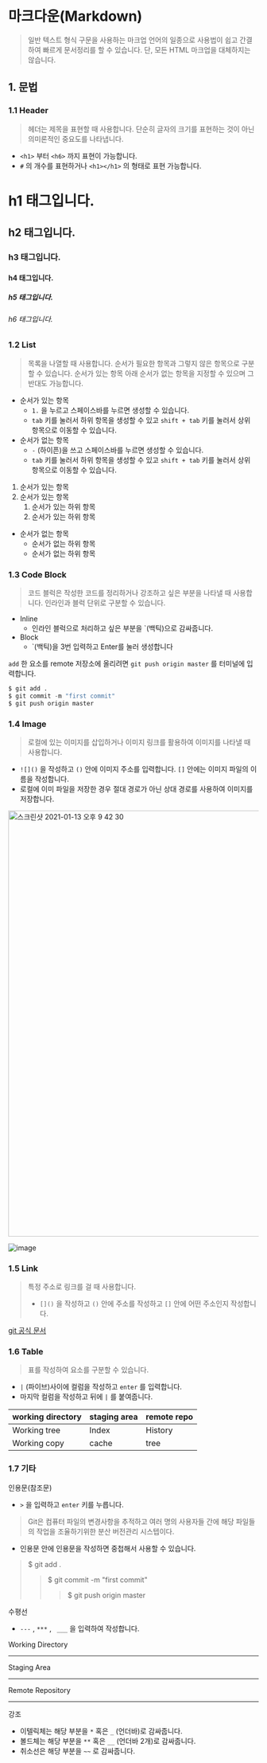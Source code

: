 # 마크다운(Markdown)

> 일반 텍스트 형식 구문을 사용하는 마크업 언어의 일종으로 사용법이 쉽고 간결하여 빠르게 문서정리를 할 수 있습니다. 단, 모든 HTML 마크업을 대체하지는 않습니다.



## 1. 문법

### 1.1 Header

> 헤더는 제목을 표현할 때 사용합니다. 단순히 글자의 크기를 표현하는 것이 아닌 의미론적인 중요도를 나타냅니다.

- `<h1>` 부터 `<h6>` 까지 표현이 가능합니다.
- `#` 의 개수를 표현하거나 `<h1></h1>` 의 형태로 표현 가능합니다.

# h1 태그입니다.

## h2 태그입니다.

### h3 태그입니다.

#### h4 태그입니다.

##### h5 태그입니다.

###### h6 태그입니다.



### 1.2 List

>목록을 나열할 때 사용합니다. 순서가 필요한 항목과 그렇지 않은 항목으로 구분할 수 있습니다. 순서가 있는 항목 아래 순서가 없는 항목을 지정할 수 있으며 그 반대도 가능합니다.

- 순서가 있는 항목
  - `1.` 을 누르고 스페이스바를 누르면 생성할 수 있습니다.
  - `tab` 키를 눌러서 하위 항목을 생성할 수 있고 `shift + tab` 키를 눌러서 상위 항목으로 이동할 수 있습니다.
- 순서가 없는 항목
  - `-` (하이픈)을 쓰고 스페이스바를 누르면 생성할 수 있습니다.
  - `tab` 키를 눌러서 하위 항목을 생성할 수 있고 `shift + tab` 키를 눌러서 상위 항목으로 이동할 수 있습니다.

1. 순서가 있는 항목
2. 순서가 있는 항목
   1. 순서가 있는 하위 항목
   2. 순서가 있는 하위 항목

- 순서가 없는 항목
  - 순서가 없는 하위 항목
  - 순서가 없는 하위 항목



### 1.3 Code Block

> 코드 블럭은 작성한 코드를 정리하거나 강조하고 싶은 부분을 나타낼 때 사용합니다. 인라인과 블럭 단위로 구분할 수 있습니다.

- Inline
  - 인라인 블럭으로 처리하고 싶은 부분을 `(백틱)으로 감싸줍니다.
- Block
  - `(백틱)을 3번 입력하고 Enter를 눌러 생성합니다

`add` 한 요소를 remote 저장소에 올리려면 `git push origin master` 를 터미널에 입력합니다.

```python
$ git add .
$ git commit -m "first commit"
$ git push origin master
```



### 1.4 Image

> 로컬에 있는 이미지를 삽입하거나 이미지 링크를 활용하여 이미지를 나타낼 때 사용합니다.

- `![]()` 을 작성하고 `()` 안에 이미지 주소를 입력합니다. `[]` 안에는 이미지 파일의 이름을 작성합니다.
- 로컬에 이미 파일을 저장한 경우 절대 경로가 아닌 상대 경로를 사용하여 이미지를 저장합니다.



<img width="856" alt="스크린샷 2021-01-13 오후 9 42 30" src="https://user-images.githubusercontent.com/76424574/104455017-0afd1b00-55ea-11eb-9582-3ab174ab353b.png">

![image](https://user-images.githubusercontent.com/76424574/104455456-a55d5e80-55ea-11eb-85eb-906525aff6af.png)

### 1.5 Link

> 특정 주소로 링크를 걸 때 사용합니다.
>
> - `[]()` 을 작성하고 `()` 안에 주소를 작성하고 `[]` 안에 어떤 주소인지 작성합니다.

[git 공식 문서](https://git-scm.com/book/ko/v2)



### 1.6 Table

> 표를 작성하여 요소를 구분할 수 있습니다.

- `|` (파이브)사이에 컬럼을 작성하고 `enter` 를 입력합니다.
- 마지막 컬럼을 작성하고 뒤에 `|` 를 붙여줍니다.

| working directory | staging area | remote repo |
| ----------------- | ------------ | ----------- |
| Working tree      | Index        | History     |
| Working copy      | cache        | tree        |



### 1.7 기타

인용문(참조문)

- `>` 을 입력하고 `enter` 키를 누릅니다.

> Git은 컴퓨터 파일의 변경사항을 추적하고 여러 명의 사용자들 간에 해당 파일들의 작업을 조율하기위한 분산 버전관리 시스텝이다.

- 인용문 안에 인용문을 작성하면 중첩해서 사용할 수 있습니다.

>$ git add .
>
>> $ git commit -m "first commit"
>>
>> > $ git push origin master



수평선

- `---` , `***` , ` ___` 을 입력하여 작성합니다.

Working Directory

---

Staging Area

***

Remote Repository

___



강조

- 이텔릭체는 해당 부분을 `*` 혹은 `_` (언더바)로 감싸줍니다.
- 볼드체는 해당 부분을 `**` 혹은 `__` (언더바 2개)로 감싸줍니다.
- 취소선은 해당 부분을 `~~` 로 감싸줍니다. 

 

